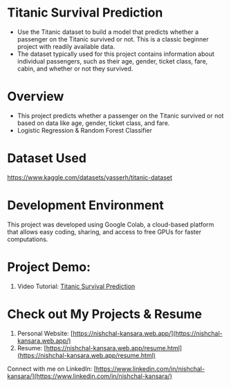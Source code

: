 # Titanic Survival Prediction
- Use the Titanic dataset to build a model that predicts whether a passenger on the Titanic survived or not. This is a classic beginner project with readily available data.
- The dataset typically used for this project contains information about individual passengers, such as their age, gender, ticket class, fare, cabin, and whether or not they survived.

# Overview
- This project predicts whether a passenger on the Titanic survived or not based on data like age, gender, ticket class, and fare.
- Logistic Regression & Random Forest Classifier

# Dataset Used
https://www.kaggle.com/datasets/yasserh/titanic-dataset

# Development Environment
This project was developed using Google Colab, a cloud-based platform that allows easy coding, sharing, and access to free GPUs for faster computations.

# Project Demo: 
1. Video Tutorial: [Titanic Survival Prediction]()

# Check out My Projects & Resume
1. Personal Website: [https://nishchal-kansara.web.app/](https://nishchal-kansara.web.app/)
2. Resume: [https://nishchal-kansara.web.app/resume.html](https://nishchal-kansara.web.app/resume.html)

Connect with me on LinkedIn: [https://www.linkedin.com/in/nishchal-kansara/](https://www.linkedin.com/in/nishchal-kansara/)